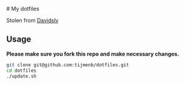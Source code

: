 # My dotfiles

Stolen from [Davidslv](https://github.com/Davidslv/.files)

## Usage

**Please make sure you fork this repo and make necessary changes.**

```bash
git clone git@github.com:tijmenb/dotfiles.git
cd dotfiles
./update.sh
```
